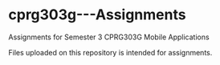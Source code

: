 # cprg303g---Assignments
Assignments for Semester 3 CPRG303G
Mobile Applications

Files uploaded on this repository is intended for assignments.

